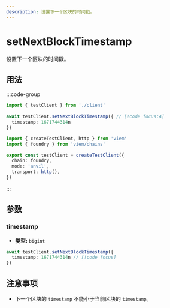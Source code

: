 ```yaml
---
description: 设置下一个区块的时间戳。
---
```


# setNextBlockTimestamp

设置下一个区块的时间戳。

## 用法

:::code-group

```ts [example.ts]
import { testClient } from './client'
 
await testClient.setNextBlockTimestamp({ // [!code focus:4]
  timestamp: 1671744314n
})
```

```ts [client.ts]
import { createTestClient, http } from 'viem'
import { foundry } from 'viem/chains'

export const testClient = createTestClient({
  chain: foundry,
  mode: 'anvil',
  transport: http(), 
})
```

:::

## 参数

### timestamp

- **类型:** `bigint`

```ts
await testClient.setNextBlockTimestamp({
  timestamp: 1671744314n // [!code focus]
})
```

## 注意事项

- 下一个区块的 `timestamp` 不能小于当前区块的 `timestamp`。